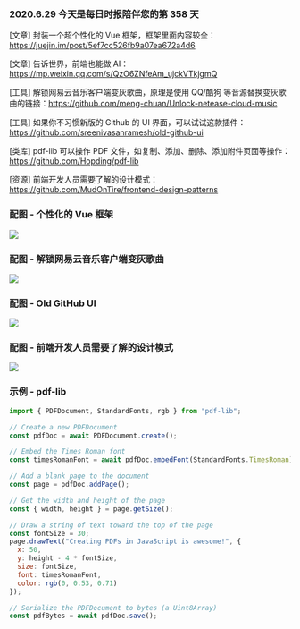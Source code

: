 ### 2020.6.29 今天是每日时报陪伴您的第 358 天

[文章] 封装一个超个性化的 Vue 框架，框架里面内容较全： <https://juejin.im/post/5ef7cc526fb9a07ea672a4d6>

[文章] 告诉世界，前端也能做 AI：<https://mp.weixin.qq.com/s/QzO6ZNfeAm_ujckVTkjgmQ>

[工具] 解锁网易云音乐客户端变灰歌曲，原理是使用 QQ/酷狗 等音源替换变灰歌曲的链接：<https://github.com/meng-chuan/Unlock-netease-cloud-music>

[工具] 如果你不习惯新版的 Github 的 UI 界面，可以试试这款插件： <https://github.com/sreenivasanramesh/old-github-ui>

[类库] pdf-lib 可以操作 PDF 文件，如复制、添加、删除、添加附件页面等操作：<https://github.com/Hopding/pdf-lib>

[资源] 前端开发人员需要了解的设计模式：<https://github.com/MudOnTire/frontend-design-patterns>

### 配图 - 个性化的 Vue 框架

![](http://qn.40zhe.com/172f7f7af4923fe0.gif)

### 配图 - 解锁网易云音乐客户端变灰歌曲

![](http://qn.40zhe.com/68747470733a2f2f73322e617831782e636f6d2f323032302f30322f32312f3375746875542e706e67.png)

### 配图 - Old GitHub UI

![](http://qn.40zhe.com/1593400703102.jpg)

### 配图 - 前端开发人员需要了解的设计模式

![](https://camo.githubusercontent.com/5af35b143aa699d050e22e6460108e87ccf7f715/687474703a2f2f6c632d334376344c67726f2e636e2d6e312e6c6366696c652e636f6d2f35353239633932316538363262373261333734362f70726f78792e706e67)

### 示例 - pdf-lib

```js
import { PDFDocument, StandardFonts, rgb } from "pdf-lib";

// Create a new PDFDocument
const pdfDoc = await PDFDocument.create();

// Embed the Times Roman font
const timesRomanFont = await pdfDoc.embedFont(StandardFonts.TimesRoman);

// Add a blank page to the document
const page = pdfDoc.addPage();

// Get the width and height of the page
const { width, height } = page.getSize();

// Draw a string of text toward the top of the page
const fontSize = 30;
page.drawText("Creating PDFs in JavaScript is awesome!", {
  x: 50,
  y: height - 4 * fontSize,
  size: fontSize,
  font: timesRomanFont,
  color: rgb(0, 0.53, 0.71)
});

// Serialize the PDFDocument to bytes (a Uint8Array)
const pdfBytes = await pdfDoc.save();
```


